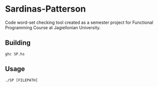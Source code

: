 # Sardinas-Patterson
Code word-set checking tool created as a semester project for Functional Programming Course at Jagiellonian University.

## Building
`ghc SP.hs`

## Usage
`./SP [FILEPATH]`
